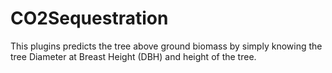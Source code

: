 # CO2Sequestration

This plugins predicts the tree above ground biomass by simply knowing the tree Diameter at Breast Height (DBH) and height of the tree.


